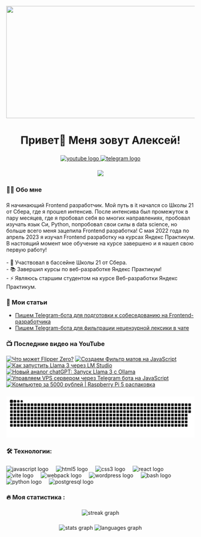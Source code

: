 <br clear="both">

<div align="center">
  <img height="300" width="600" src="https://user-images.githubusercontent.com/74038190/225813708-98b745f2-7d22-48cf-9150-083f1b00d6c9.gif"  />
</div>

###

<h1 align="center">Привет👋 Меня зовут Алексей!</h1>

###

<div align="center">
  <a href="https://www.youtube.com/@tehno.maniak" target="_blank">
    <img src="https://img.shields.io/static/v1?message=Youtube&logo=youtube&label=&color=FF0000&logoColor=white&labelColor=&style=for-the-badge" height="25" alt="youtube logo"  />
  </a>
  <a href="https://t.me/tehnomaniak07" target="_blank">
    <img src="https://img.shields.io/static/v1?message=Telegram&logo=telegram&label=&color=2CA5E0&logoColor=white&labelColor=&style=for-the-badge" height="25" alt="telegram logo"  />
  </a>
</div>

###

<div align="center">
  <img src="https://visitor-badge.laobi.icu/badge?page_id=filimonovalexey.filimonovalexey&"  />
</div>

###

<h3 align="left">👩‍💻  Обо мне</h3>

###

<p align="left">Я начинающий Frontend разработчик. Мой путь в it начался со Школы 21 от Сбера, где я прошел интенсив. После интенсива был промежуток в пару месяцев, где я пробовал себя во многих направлениях, пробовал изучать язык Си, Python, попробовал свои силы в data science, но больше всего меня зацепила Frontend разработка! С мая 2022 года по апрель 2023 я изучал Frontend разработку на курсах Яндекс Практикум. В настоящий момент мое обучение на курсе завершено и я нашел свою первую работу!<br><br>- 🔭 Участвовал в бассейне Школы 21 от Сбера.<br>- 📚 Завершил курсы по веб-разработке Яндекс Практикум!<br>- ⚡ Являюсь старшим студентом на курсе Веб-разработки Яндекс Практикум.</p>

###
<h3 align="left">📕 Мои статьи</h3>

- [Пишем Telegram-бота для подготовки к собеседованию на Frontend-разработчика](https://proglib.io/p/pishem-telegram-bota-dlya-podgotovki-k-sobesedovaniyu-na-frontend-razrabotchika-2024-05-29)
- [Пишем Telegram-бота для фильтрации нецензурной лексики в чате](https://proglib.io/p/pishem-telegram-bota-dlya-filtracii-necenzurnoy-leksiki-v-chate-2024-07-15)

###

<h3 align="left">📺 Последние видео на YouTube</h3>

<!-- BEGIN YOUTUBE-CARDS -->
[![Что может Flipper Zero?](https://ytcards.demolab.com/?id=zlwmqGD_NBs&title=%D0%A7%D1%82%D0%BE+%D0%BC%D0%BE%D0%B6%D0%B5%D1%82+Flipper+Zero%3F&lang=en&timestamp=1721059628&background_color=%230d1117&title_color=%23ffffff&stats_color=%23dedede&max_title_lines=1&width=250&border_radius=5 "Что может Flipper Zero?")](https://www.youtube.com/watch?v=zlwmqGD_NBs)
[![Создаем Фильтр матов на JavaScript](https://ytcards.demolab.com/?id=UrtMJoF_gbk&title=%D0%A1%D0%BE%D0%B7%D0%B4%D0%B0%D0%B5%D0%BC+%D0%A4%D0%B8%D0%BB%D1%8C%D1%82%D1%80+%D0%BC%D0%B0%D1%82%D0%BE%D0%B2+%D0%BD%D0%B0+JavaScript&lang=en&timestamp=1720865285&background_color=%230d1117&title_color=%23ffffff&stats_color=%23dedede&max_title_lines=1&width=250&border_radius=5 "Создаем Фильтр матов на JavaScript")](https://www.youtube.com/watch?v=UrtMJoF_gbk)
[![Как запустить Llama 3 через LM Studio](https://ytcards.demolab.com/?id=9U2YVhGf4VM&title=%D0%9A%D0%B0%D0%BA+%D0%B7%D0%B0%D0%BF%D1%83%D1%81%D1%82%D0%B8%D1%82%D1%8C+Llama+3+%D1%87%D0%B5%D1%80%D0%B5%D0%B7+LM+Studio&lang=en&timestamp=1720768500&background_color=%230d1117&title_color=%23ffffff&stats_color=%23dedede&max_title_lines=1&width=250&border_radius=5 "Как запустить Llama 3 через LM Studio")](https://www.youtube.com/watch?v=9U2YVhGf4VM)
[![Новый аналог chatGPT: Запуск Llama 3 с Ollama](https://ytcards.demolab.com/?id=eLFIAzZ337U&title=%D0%9D%D0%BE%D0%B2%D1%8B%D0%B9+%D0%B0%D0%BD%D0%B0%D0%BB%D0%BE%D0%B3+chatGPT%3A+%D0%97%D0%B0%D0%BF%D1%83%D1%81%D0%BA+Llama+3+%D1%81+Ollama&lang=en&timestamp=1720704627&background_color=%230d1117&title_color=%23ffffff&stats_color=%23dedede&max_title_lines=1&width=250&border_radius=5 "Новый аналог chatGPT: Запуск Llama 3 с Ollama")](https://www.youtube.com/watch?v=eLFIAzZ337U)
[![Управляем VPS сервером через Telegram бота на JavaScript](https://ytcards.demolab.com/?id=D3WymAprzNc&title=%D0%A3%D0%BF%D1%80%D0%B0%D0%B2%D0%BB%D1%8F%D0%B5%D0%BC+VPS+%D1%81%D0%B5%D1%80%D0%B2%D0%B5%D1%80%D0%BE%D0%BC+%D1%87%D0%B5%D1%80%D0%B5%D0%B7+Telegram+%D0%B1%D0%BE%D1%82%D0%B0+%D0%BD%D0%B0+JavaScript&lang=en&timestamp=1720681206&background_color=%230d1117&title_color=%23ffffff&stats_color=%23dedede&max_title_lines=1&width=250&border_radius=5 "Управляем VPS сервером через Telegram бота на JavaScript")](https://www.youtube.com/watch?v=D3WymAprzNc)
[![Компьютер за 5000 рублей | Raspberry Pi 5 распаковка](https://ytcards.demolab.com/?id=QEA-Z3i62ZQ&title=%D0%9A%D0%BE%D0%BC%D0%BF%D1%8C%D1%8E%D1%82%D0%B5%D1%80+%D0%B7%D0%B0+5000+%D1%80%D1%83%D0%B1%D0%BB%D0%B5%D0%B9+%7C+Raspberry+Pi+5+%D1%80%D0%B0%D1%81%D0%BF%D0%B0%D0%BA%D0%BE%D0%B2%D0%BA%D0%B0&lang=en&timestamp=1720620022&background_color=%230d1117&title_color=%23ffffff&stats_color=%23dedede&max_title_lines=1&width=250&border_radius=5 "Компьютер за 5000 рублей | Raspberry Pi 5 распаковка")](https://www.youtube.com/watch?v=QEA-Z3i62ZQ)
<!-- END YOUTUBE-CARDS -->

###

<p align="center">
 <img width="600" src="assets/github-snake.svg" alt="snake"/>
</p>

###

<h3 align="left">🛠 Технологии:</h3>

###

<div align="left">
  <img src="https://cdn.jsdelivr.net/gh/devicons/devicon/icons/javascript/javascript-original.svg" height="40" alt="javascript logo"  />
  <img width="12" />
  <img src="https://cdn.jsdelivr.net/gh/devicons/devicon/icons/html5/html5-original.svg" height="40" alt="html5 logo"  />
  <img width="12" />
  <img src="https://cdn.jsdelivr.net/gh/devicons/devicon/icons/css3/css3-original.svg" height="40" alt="css3 logo"  />
  <img width="12" />
  <img src="https://cdn.jsdelivr.net/gh/devicons/devicon/icons/react/react-original.svg" height="40" alt="react logo"  />
  <img width="12" />
  <img src="https://skillicons.dev/icons?i=vite" height="40" alt="vite logo"  />
  <img width="12" />
  <img src="https://cdn.simpleicons.org/webpack/8DD6F9" height="40" alt="webpack logo"  />
  <img width="12" />
  <img src="https://skillicons.dev/icons?i=wordpress" height="40" alt="wordpress logo"  />
  <img width="12" />
  <img src="https://cdn.simpleicons.org/gnubash/4EAA25" height="40" alt="bash logo"  />
  <img width="12" />
  <img src="https://skillicons.dev/icons?i=py" height="40" alt="python logo"  />
  <img width="12" />
  <img src="https://skillicons.dev/icons?i=postgres" height="40" alt="postgresql logo"  />
</div>

###

<h3 align="left">🔥   Моя статистика :</h3>

###

<div align="center">
  <img src="https://streak-stats.demolab.com?user=filimonovalexey&locale=en&mode=daily&theme=dark&hide_border=false&border_radius=5&order=3" height="220" alt="streak graph"  />
</div>

###

<div align="center">
  <img src="https://github-readme-stats.vercel.app/api?username=filimonovalexey&hide_title=false&hide_rank=false&show_icons=true&include_all_commits=true&count_private=true&disable_animations=false&theme=dracula&locale=en&hide_border=false&order=1" height="150" alt="stats graph"  />
  <img src="https://github-readme-stats.vercel.app/api/top-langs?username=filimonovalexey&locale=en&hide_title=false&layout=compact&card_width=320&langs_count=5&theme=dracula&hide_border=false&order=2" height="150" alt="languages graph"  />
</div>

###